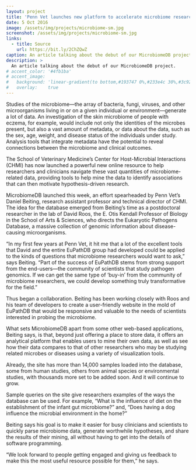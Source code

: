 ```yaml
---
layout: project
title: 'Penn Vet launches new platform to accelerate microbiome research'
date: 5 Oct 2016
image: /assets/img/projects/microbiome-sm.jpg
screenshot: /assets/img/projects/microbiome-sm.jpg
links:
  - title: Source
    url: https://bit.ly/2ChZQwZ
caption: An article talking about the debut of our MicrobiomeDB project.
description: >
  An article talking about the debut of our MicrobiomeDB project.
# accent_color: '#4fb1ba'
# accent_image:
#   background: 'linear-gradient(to bottom,#193747 0%,#233e4c 30%,#3c929e 50%,#d5d5d4 70%,#cdccc8 100%)'
#   overlay:    true
---
```


Studies of the microbiome—the array of bacteria, fungi, viruses, and other microorganisms living in or on a given individual or environment—generate a lot of data. An investigation of the skin microbiome of people with eczema, for example, would include not only the identities of the microbes present, but also a vast amount of metadata, or data about the data, such as the sex, age, weight, and disease status of the individuals under study. Analysis tools that integrate metadata have the potential to reveal connections between the microbiome and clinical outcomes.

The School of Veterinary Medicine’s Center for Host-Microbial Interactions (CHMI) has now launched a powerful new online resource to help researchers and clinicians navigate these vast quantities of microbiome-related data, providing tools to help mine the data to identify associations that can then motivate hypothesis-driven research.

MicrobiomeDB launched this week, an effort spearheaded by Penn Vet’s Daniel Beiting, research assistant professor and technical director of CHMI. The idea for the database emerged from Beiting’s time as a postdoctoral researcher in the lab of David Roos, the E. Otis Kendall Professor of Biology in the School of Arts & Sciences, who directs the Eukaryotic Pathogens Database, a massive collection of genomic information about disease-causing microorganisms.

“In my first few years at Penn Vet, it hit me that a lot of the excellent tools that David and the entire EuPathDB group had developed could be applied to the kinds of questions that microbiome researchers would want to ask,” says Beiting. “Part of the success of EuPathDB stems from strong support from the end-users—the community of scientists that study pathogen genomics. If we can get the same type of ‘buy-in’ from the community of microbiome researchers, we could develop something truly transformative for the field.”

Thus began a collaboration. Beiting has been working closely with Roos and his team of developers to create a user-friendly website in the mold of EuPathDB that would be responsive and valuable to the needs of scientists interested in probing the microbiome.

What sets MicrobiomeDB apart from some other web-based applications, Beiting says, is that, beyond just offering a place to store data, it offers an analytical platform that enables users to mine their own data, as well as see how their data compares to that of other researchers who may be studying related microbes or diseases using a variety of visualization tools.

Already, the site has more than 14,000 samples loaded into the database, some from human studies, others from animal species or environmental studies, with thousands more set to be added soon. And it will continue to grow.

Sample queries on the site give researchers examples of the ways the database can be used. For example, “What is the influence of diet on the establishment of the infant gut microbiome?” and, “Does having a dog influence the microbial environment in the home?”

Beiting says his goal is to make it easier for busy clinicians and scientists to quickly parse microbiome data, generate worthwhile hypotheses, and share the results of their mining, all without having to get into the details of software programming.

“We look forward to people getting engaged and giving us feedback to make this the most useful resource possible for them,” he says.